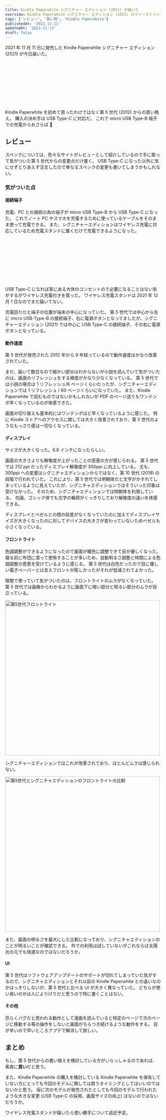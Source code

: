 ```yaml
---
title: Kindle Paperwhite シグニチャー エディション (2021) が届いた
overview: Kindle Paperwhite シグニチャー エディション (2021) のファーストインプレッション
tags: ['レビュー', '買い物', 'Kindle Paperwhite']
publishedAt: '2021-11-11'
updatedAt: '2021-11-13'
draft: false
---
```


2021 年 11 月 11 日に発売した Kindle Paperwhite シグニチャー エディション (2021) が今日届いた。

<div class="iframely-embed"><div class="iframely-responsive" style="height: 140px; padding-bottom: 0;"><a href="https://www.amazon.co.jp/dp/B08N2ZL7PS" data-iframely-url="//cdn.iframe.ly/xCBQb9S?card=small"></a></div></div><script async src="//cdn.iframe.ly/embed.js" charset="utf-8"></script>

Kindle Paperwhite を初めて買ったわけではなく第 5 世代 (2012) からの買い換え。
購入の決め手は USB Type-C に対応だ。
これで micro USB Type-B 端子での充電からおさらば :wave:

## レビュー

スペックについては、色々なサイトがレビューとして紹介しているので手に取って気がついた第 5 世代からの変更点だけ書く。
USB Type-C になった以外に気にせずとりあえず注文したので単なるスペックの変更も書いてしまうかもしれない。

### 気がついた点

#### 接続端子

充電、PC との接続の為の端子が micro USB Type-B から USB Type-C になった。
これでノート PC やスマホを充電するために使っているケーブルをそのまま使って充電できる。
また、シグニチャーエディションはワイヤレス充電に対応しているため充電スタンドに置くだけで充電できるようになった。

<div class="iframely-embed"><div class="iframely-responsive" style="height: 140px; padding-bottom: 0;"><a href="https://www.amazon.co.jp/dp/B09C49XNB8/" data-iframely-url="//cdn.iframe.ly/MUN1Qrw?card=small"></a></div></div><script async src="//cdn.iframe.ly/embed.js" charset="utf-8"></script>

USB Type-C になれば家にある大体のコンセントので必要になることはない気がするがワイヤレス充電付きを買った。
ワイヤレス充電スタンドは 2021 年 12 月 1 日なのでまだ届いてない。

充電回りだと端子の位置が端末の中心になっていた。
第 5 世代では中心から左に micro USB-Type-B の接続端子、右に電源ボタンとなってましたが、シグニチャーエディション (2021) では中心に USB Type-C の接続端子、その右に電源ボタンとなっている。

#### 動作速度

第 5 世代が発売された 2012 年から 9 年経っているので動作速度はかなり改善されていた。

まだ、届いて数日なので細かい部分はわからないが小説を読んでいて気がついたのは、画面のリフレッシュをする頻度がかなり少なくなっている。
第 5 世代では小説の場合は 1 リフレッシュ/6 ページくらいだったが、シグニチャーエディションでは 1 リフレッシュ / 60 ページくらいになっていた。
また、Kindle Paperwhite で読むものではないかもしれないが PDF のページ送りもワンテンポ早くなっているのが体感できた。

画面の切り替えも基本的にはワンテンポほど早くなっているように感じた。
特に Kindle ストアへのアクセスに関しては大きく改善されており、第 5 世代のようなもっさり感は一切なくなっている。

#### ディスプレイ

サイズが大きくなった。6.8 インチになったらしい。

画面の大きさよりも解像度が上がったことの恩恵の方が感じられる。
第 5 世代では 212 ppi だったディスプレイ解像度が 300ppi に向上している。
尤も、300ppi への変更はシグニチャエディションからではなく、第 10 世代 (2018) の段階で行われていた。
これにより、第 5 世代では明朝体だと文字がかすれてしまっているように見えていたが、シグニチャエディションではそういった印象は受けなかった。
そのため、シグニチャエディションでは明朝体を利用している。
勿論、ゴシック体でも文字の輪郭がくっきりしており解像度の違いを体感できる。

ディスプレイとベゼルとの間の段差がなくなっていたのに加えてディスプレイサイズが大きくなったのに対してデバイスの大きさが変わっていないためベゼルも小さくなっている。

#### フロントライト

色調調整ができるようになったので画面が暖色に調整できて目が優しくなった。
寝る前に布団に潜って使用することが多いため、自動明るさ調整と時間による色調調整の恩恵を受けているように感じる。
第 5 世代は白色だったので目に優しい電子ペーパーとは言えフロントが眩しかったがそれが低減されてよかった。

暗闇で使っていて気がついたのは、フロントライトのムラがなくなっていた。
第 5 世代では画像からわかるように画面下に暗い部分と明るい部分のムラが目立っている。

<img src='./images/5ed.jpeg' alt='第5世代フロントライト' width='500px'>

シグニチャーエディションではこれが改善されており、ほとんどムラは感じられない。

<img src='./images/comparision.jpeg' alt='第5世代とシグニチャエディションのフロントライトの比較' width='500px'>

また、画面の明るさを最大にした比較になっており、シグニチャエディションのことが明るいことが確認できる。
外での利用は試していないがこれならば太陽光の元でも快適なのではないだろうか。

#### UI

第 5 世代はソフトウェアアップデートのサポートが切れてしまっていた気がするので、シグニチャエディションとそれ以前の Kindle Paperwhite との違いなのかはっきりしないが、第 5 世代と比べる UI が大きく異なっていた。
どちらが使い易いのかは人によりけりだと思うので特に書くことはない。

#### その他

恐らくバグだと思われる動作として漫画を読んでいると特定のページで次のページに移動する等の操作をしないと画面がちらつき続けるような動作をする。
目が辛いので早いところアプデで解消して欲しい。

## まとめ

もし、第 5 世代からの書い換えを検討している方がいらっしゃるのであれば、素直に**買い**だと思う。

また、Kindle Paperwhite の購入を検討している Kindle Paperwhite を保有していない方にとっても今回のモデルに関しては買うタイミングとしてはいいのではないかと思う。
仮に次のモデルが発売されたとしても今回のモデルで行われたような大きな変更 (USB Type-C の採用、画面サイズの向上) はないのではないだろうか。

ワイヤレス充電スタンドが届いたら使い勝手について追記予定。
